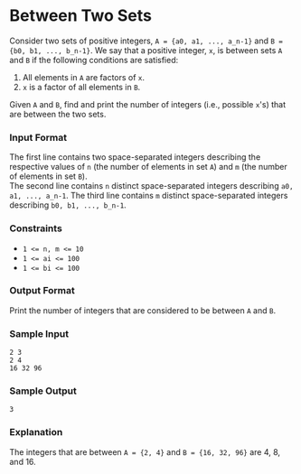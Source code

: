 # Between Two Sets

Consider two sets of positive integers, `A = {a0, a1, ..., a_n-1}` and `B = {b0, b1, ..., b_n-1}`. We say that a positive integer, `x`, is between sets `A` and `B` if the following conditions are satisfied:

1. All elements in `A` are factors of `x`.
2. `x` is a factor of all elements in `B`.

Given `A` and `B`, find and print the number of integers (i.e., possible `x`'s) that are between the two sets.

### Input Format

The first line contains two space-separated integers describing the respective values of `n` (the number of elements in set `A`) and `m` (the number of elements in set `B`).   
The second line contains `n` distinct space-separated integers describing `a0, a1, ..., a_n-1`. 
The third line contains `m` distinct space-separated integers describing `b0, b1, ..., b_n-1`.

### Constraints

- `1 <= n, m <= 10`
- `1 <= ai <= 100`
- `1 <= bi <= 100`

### Output Format

Print the number of integers that are considered to be between `A` and `B`.

### Sample Input

    2 3
    2 4
    16 32 96

### Sample Output

    3

### Explanation

The integers that are between `A = {2, 4}` and `B = {16, 32, 96}` are 4, 8, and 16.